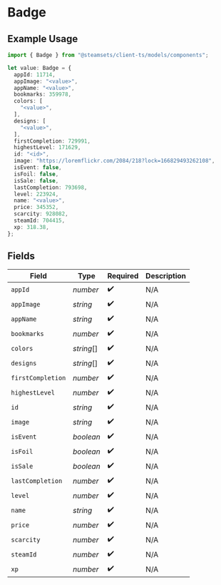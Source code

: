 # Badge

## Example Usage

```typescript
import { Badge } from "@steamsets/client-ts/models/components";

let value: Badge = {
  appId: 11714,
  appImage: "<value>",
  appName: "<value>",
  bookmarks: 359978,
  colors: [
    "<value>",
  ],
  designs: [
    "<value>",
  ],
  firstCompletion: 729991,
  highestLevel: 171629,
  id: "<id>",
  image: "https://loremflickr.com/2084/218?lock=166829493262108",
  isEvent: false,
  isFoil: false,
  isSale: false,
  lastCompletion: 793698,
  level: 223924,
  name: "<value>",
  price: 345352,
  scarcity: 928082,
  steamId: 704415,
  xp: 318.38,
};
```

## Fields

| Field              | Type               | Required           | Description        |
| ------------------ | ------------------ | ------------------ | ------------------ |
| `appId`            | *number*           | :heavy_check_mark: | N/A                |
| `appImage`         | *string*           | :heavy_check_mark: | N/A                |
| `appName`          | *string*           | :heavy_check_mark: | N/A                |
| `bookmarks`        | *number*           | :heavy_check_mark: | N/A                |
| `colors`           | *string*[]         | :heavy_check_mark: | N/A                |
| `designs`          | *string*[]         | :heavy_check_mark: | N/A                |
| `firstCompletion`  | *number*           | :heavy_check_mark: | N/A                |
| `highestLevel`     | *number*           | :heavy_check_mark: | N/A                |
| `id`               | *string*           | :heavy_check_mark: | N/A                |
| `image`            | *string*           | :heavy_check_mark: | N/A                |
| `isEvent`          | *boolean*          | :heavy_check_mark: | N/A                |
| `isFoil`           | *boolean*          | :heavy_check_mark: | N/A                |
| `isSale`           | *boolean*          | :heavy_check_mark: | N/A                |
| `lastCompletion`   | *number*           | :heavy_check_mark: | N/A                |
| `level`            | *number*           | :heavy_check_mark: | N/A                |
| `name`             | *string*           | :heavy_check_mark: | N/A                |
| `price`            | *number*           | :heavy_check_mark: | N/A                |
| `scarcity`         | *number*           | :heavy_check_mark: | N/A                |
| `steamId`          | *number*           | :heavy_check_mark: | N/A                |
| `xp`               | *number*           | :heavy_check_mark: | N/A                |